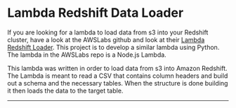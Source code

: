 # Lambda Redshift Data Loader

If you are looking for a lambda to load data from s3 into your Redshift cluster, have a look at the AWSLabs github and look at their [Lambda Redshift Loader](https://github.com/awslabs/aws-lambda-redshift-loader).  This project is to develop a similar lambda using Python.  The lambda in the AWSLabs repo is a Node.js Lambda.


This lambda was written in order to load data from s3 into Amazon Redshift. The Lambda is meant to read a CSV that contains column headers and build out a schema and the necessary tables. When the structure is done building it then loads the data to the target table.




***

